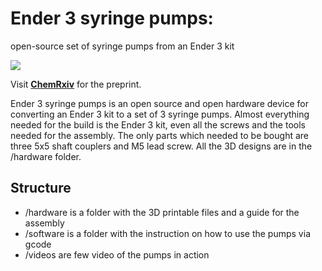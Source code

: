 # Ender 3 syringe pumps: 
open-source set of syringe pumps from an Ender 3 kit

![][1]

Visit [**ChemRxiv**][2] for the preprint.

Ender 3 syringe pumps is an open source and open hardware device for converting an Ender 3 kit to a set of 3 syringe pumps. Almost everything needed for the build is the Ender 3 kit, even all the screws and the tools needed for the assembly. 
The only parts which needed to be bought are three 5x5 shaft couplers and M5 lead screw. 
All the 3D designs are in the /hardware folder. 

## Structure 
+ /hardware is a folder with the 3D printable files and a guide for the assembly 
+ /software is a folder with the instruction on how to use the pumps via gcode 
+ /videos are few video of the pumps in action

[1]: https://github.com/Vsaggiomo/Ender3-syringe-pumps/blob/main/Figures/fig1.jpg
[2]: https://chemrxiv.org/articles/preprint/Ender3_3D_Printer_Kit_Transformed_into_Open_Programmable_Syringe_Pump_Set/14718183 
